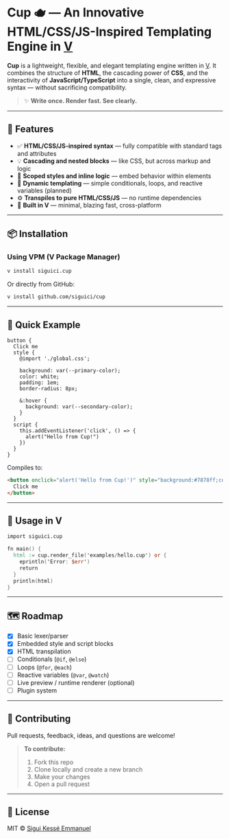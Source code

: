 # Cup 🫖 — An Innovative HTML/CSS/JS-Inspired Templating Engine in [V](https://vlang.io)

**Cup** is a lightweight, flexible, and elegant templating engine written in
[V](https://vlang.io). It combines the structure of **HTML**, the cascading
power of **CSS**, and the interactivity of **JavaScript/TypeScript** into a
single, clean, and expressive syntax — without sacrificing compatibility.

> ✨ **Write once. Render fast. See clearly.**

---

## 🚀 Features

- ✅ **HTML/CSS/JS-inspired syntax** — fully compatible with standard tags and
  attributes  
- 💡 **Cascading and nested blocks** — like CSS, but across markup and logic  
- 🧠 **Scoped styles and inline logic** — embed behavior within elements  
- 🔄 **Dynamic templating** — simple conditionals, loops,
and reactive variables (planned)  
- ⚙️ **Transpiles to pure HTML/CSS/JS** — no runtime dependencies  
- 🦕 **Built in V** — minimal, blazing fast, cross-platform  

---

## 📦 Installation

### Using VPM (V Package Manager)

```bash
v install siguici.cup
````

Or directly from GitHub:

```bash
v install github.com/siguici/cup
```

---

## 🧪 Quick Example

```cup
button {
  Click me
  style {
    @import './global.css';

    background: var(--primary-color);
    color: white;
    padding: 1em;
    border-radius: 8px;

    &:hover {
      background: var(--secondary-color);
    }
  }
  script {
    this.addEventListener('click', () => {
      alert("Hello from Cup!")
    })
  }
}
```

Compiles to:

```html
<button onclick="alert('Hello from Cup!')" style="background:#7878ff;color:white;padding:1em;border-radius:8px;">
  Click me
</button>
```

---

## 🔧 Usage in V

```v
import siguici.cup

fn main() {
  html := cup.render_file('examples/hello.cup') or {
    eprintln('Error: $err')
    return
  }
  println(html)
}
```

---

## 🗺️ Roadmap

- [x] Basic lexer/parser
- [x] Embedded style and script blocks
- [x] HTML transpilation
- [ ] Conditionals (`@if`, `@else`)
- [ ] Loops (`@for`, `@each`)
- [ ] Reactive variables (`@var`, `@watch`)
- [ ] Live preview / runtime renderer (optional)
- [ ] Plugin system

---

## 🤝 Contributing

Pull requests, feedback, ideas, and questions are welcome!

> **To contribute:**
>
> 1. Fork this repo
> 2. Clone locally and create a new branch
> 3. Make your changes
> 4. Open a pull request

---

## 📜 License

MIT © [Sigui Kessé Emmanuel](https://github.com/siguici)
